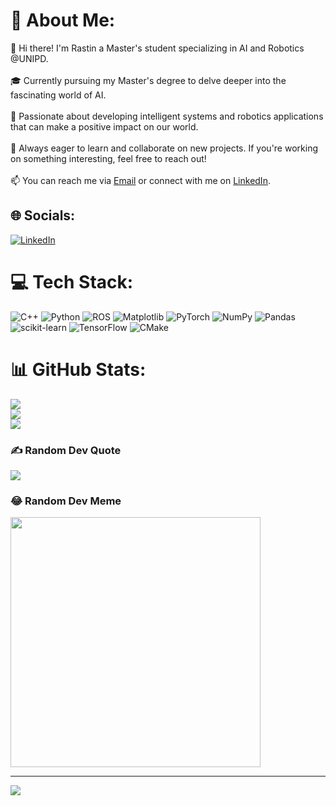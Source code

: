 # 💫 About Me:
👋 Hi there! I'm Rastin a Master's student specializing in AI and Robotics @UNIPD.<br><br>🎓 Currently pursuing my Master's degree to delve deeper into the fascinating world of AI.<br><br>🤖 Passionate about developing intelligent systems and robotics applications that can make a positive impact on our world.<br><br>🌱 Always eager to learn and collaborate on new projects. If you're working on something interesting, feel free to reach out!<br><br>📫 You can reach me via [Email](mailto:rastin.ak013@gmail.com) or connect with me on [LinkedIn](https://www.linkedin.com/in/moafi).<br>


## 🌐 Socials:
[![LinkedIn](https://img.shields.io/badge/LinkedIn-%230077B5.svg?logo=linkedin&logoColor=white)](https://linkedin.com/in/https://www.linkedin.com/in/moafi) 

# 💻 Tech Stack:
![C++](https://img.shields.io/badge/c++-%2300599C.svg?style=for-the-badge&logo=c%2B%2B&logoColor=white) ![Python](https://img.shields.io/badge/python-3670A0?style=for-the-badge&logo=python&logoColor=ffdd54) ![ROS](https://img.shields.io/badge/ros-%230A0FF9.svg?style=for-the-badge&logo=ros&logoColor=white) ![Matplotlib](https://img.shields.io/badge/Matplotlib-%23ffffff.svg?style=for-the-badge&logo=Matplotlib&logoColor=black) ![PyTorch](https://img.shields.io/badge/PyTorch-%23EE4C2C.svg?style=for-the-badge&logo=PyTorch&logoColor=white) ![NumPy](https://img.shields.io/badge/numpy-%23013243.svg?style=for-the-badge&logo=numpy&logoColor=white) ![Pandas](https://img.shields.io/badge/pandas-%23150458.svg?style=for-the-badge&logo=pandas&logoColor=white) ![scikit-learn](https://img.shields.io/badge/scikit--learn-%23F7931E.svg?style=for-the-badge&logo=scikit-learn&logoColor=white) ![TensorFlow](https://img.shields.io/badge/TensorFlow-%23FF6F00.svg?style=for-the-badge&logo=TensorFlow&logoColor=white) ![CMake](https://img.shields.io/badge/CMake-%23008FBA.svg?style=for-the-badge&logo=cmake&logoColor=white)
# 📊 GitHub Stats:
![](https://github-readme-stats.vercel.app/api?username=r4stin&theme=dark&hide_border=false&include_all_commits=false&count_private=false)<br/>
![](https://github-readme-streak-stats.herokuapp.com/?user=r4stin&theme=dark&hide_border=false)<br/>
![](https://github-readme-stats.vercel.app/api/top-langs/?username=r4stin&theme=dark&hide_border=false&include_all_commits=false&count_private=false&layout=compact)

### ✍️ Random Dev Quote
![](https://quotes-github-readme.vercel.app/api?type=horizontal&theme=radical)

### 😂 Random Dev Meme
<img src='https://randommeme-five.vercel.app/' style="height: 400px;"/>

---
[![](https://visitcount.itsvg.in/api?id=r4stin&icon=0&color=0)](https://visitcount.itsvg.in)

<!-- Proudly created with GPRM ( https://gprm.itsvg.in ) -->
